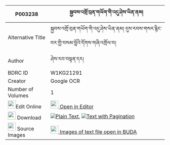 |P003238|སྐྱབས་འགྲོ་བྲན་གཡོག་གི་འདུ་ཤེས་ཡིན་ནམ། 
| --- | --- 
|Alternative Title |སྐྱབས་འགྲོ་བྲན་གཡོག་གི་འདུ་ཤེས་ཡིན་ནམ། དུས་རབས་གསར་རྙིང་བར་གྱི་བསམ་བློའི་དོགས་གཞི་འགྲོལ་བ།
|Author| ཤེས་རབ་བསྟན་དར།
|BDRC ID | W1KG21291
|Creator | Google OCR
|Number of Volumes| 1
|<img width="25" src="https://img.icons8.com/color/25/000000/edit-property.png">Edit Online| [<img width="25" src="https://avatars.githubusercontent.com/u/45091458?s=200&v=4"> Open in Editor](http://editor.openpecha.org/P003238)
|<img width="25" src="https://img.icons8.com/fluent/48/000000/download-2.png"/>  Download | [![](https://img.icons8.com/color/20/000000/txt.png)Plain Text](https://github.com/Openpecha/P003238/releases/download/v1/kyamdro_drenyok_gi_dushe_yin_n_plain_P003238.zip), [![](https://img.icons8.com/color/20/000000/txt.png)Text with Pagination](https://github.com/Openpecha/P003238/releases/download/v1/kyamdro_drenyok_gi_dushe_yin_n_pages_P003238.zip)
|<img width="25" src="https://img.icons8.com/plasticine/100/000000/pictures-folder.png"/>  Source Images | [<img width="25" src="https://library.bdrc.io/icons/BUDA-small.svg"> Images of text file open in BUDA](https://library.bdrc.io/show/bdr:W1KG21291)